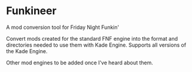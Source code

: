 # Funkineer
A mod conversion tool for Friday Night Funkin'

Convert mods created for the standard FNF engine into the format and directories needed to use them with Kade Engine.
Supports all versions of the Kade Engine.

Other mod engines to be added once I've heard about them.
